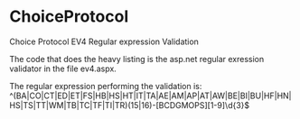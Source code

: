 # ChoiceProtocol
Choice Protocol EV4 Regular expression Validation

The code that does the heavy listing is the asp.net regular exression validator in the file ev4.aspx. 

The regular expression performing the validation is: ^(BA|CO|CT|ED|ET|FS|HB|HS|HT|IT|TA|AE|AM|AP|AT|AW|BE|BI|BU|HF|HN|HS|TS|TT|WM|TB|TC|TF|TI|TR)(15|16)\-[BCDGMOPS][1-9]\d{3}$  
